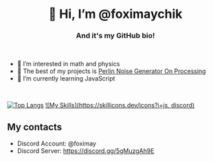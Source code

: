 <h1 align="center">👋 Hi, I’m @foximaychik</h1>
<h3 align="center">And it's my GitHub bio!</h3>
<br>

- 👀 I’m interested in math and physics
- 🔮 The best of my projects is [Perlin Noise Generator On Processing](https://github.com/foximaychik/noise_generator) 
- 🌱 I’m currently learning JavaScript

<br>

[![Top Langs](https://github-readme-stats.vercel.app/api/top-langs/?username=foximaychik&layout=compact)](https://github.com/foximaychik/github-readme-stats)
[![My Skills](https://skillicons.dev/icons?i=js, discord)](https://skillicons.dev)

## My contacts
- Discord Account: @foximay
- Discord Server: https://discord.gg/5gMuzgAh9E
